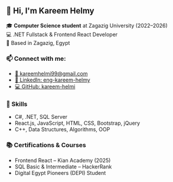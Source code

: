 <h2>👋 Hi, I'm Kareem Helmy</h2>

<p>
  🎓 <strong>Computer Science student</strong> at Zagazig University (2022–2026) <br>
  💻 .NET Fullstack & Frontend React Developer <br>
  📍 Based in Zagazig, Egypt
</p>

<h3>📫 Connect with me:</h3>

<ul>
  <li><a href="mailto:kareemhelmi99@gmail.com">📧 kareemhelmi99@gmail.com</a></li>
  <li><a href="https://www.linkedin.com/in/eng-kareem-helmy/" target="_blank">🔗 LinkedIn: eng-kareem-helmy</a></li>
  <li><a href="https://github.com/kareem-helmi" target="_blank">💻 GitHub: kareem-helmi</a></li>
</ul>

<h3>🧠 Skills</h3>

<ul>
  <li>C#, .NET, SQL Server</li>
  <li>React.js, JavaScript, HTML, CSS, Bootstrap, jQuery</li>
  <li>C++, Data Structures, Algorithms, OOP</li>
</ul>

<h3>📚 Certifications & Courses</h3>

<ul>
  <li>Frontend React – Kian Academy (2025)</li>
  <li>SQL Basic & Intermediate – HackerRank</li>
  <li>Digital Egypt Pioneers (DEPI) Student</li>
</ul>
